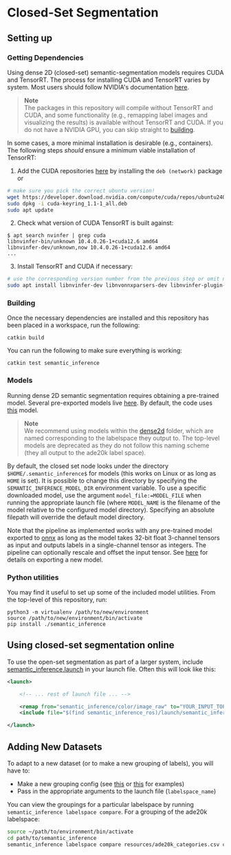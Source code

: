# Closed-Set Segmentation

## Setting up

### Getting Dependencies

Using dense 2D (closed-set) semantic-segmentation models requires CUDA and TensorRT.
The process for installing CUDA and TensorRT varies by system.
Most users should follow NVIDIA's documentation [here](https://docs.nvidia.com/deeplearning/tensorrt/install-guide/index.html).

> **Note**<br>
> The packages in this repository will compile without TensorRT and CUDA, and some functionality (e.g., remapping label images and visualizing the results) is available without TensorRT and CUDA.
> If you do not have a NVIDIA GPU, you can skip straight to [building](#building).

In some cases, a more minimal installation is desirable (e.g., containers).  The following steps *should* ensure a minimum viable installation of TensorRT:

  1. Add the CUDA repositories [here](https://developer.nvidia.com/cuda-downloads) by installing the `deb (network)` package or

```bash
# make sure you pick the correct ubuntu version!
wget https://developer.download.nvidia.com/compute/cuda/repos/ubuntu2404/x86_64/cuda-keyring_1.1-1_all.deb
sudo dpkg -i cuda-keyring_1.1-1_all.deb
sudo apt update
```

  2. Check what version of CUDA TensorRT is built against:

```console
$ apt search nvinfer | grep cuda
libnvinfer-bin/unknown 10.4.0.26-1+cuda12.6 amd64
libnvinfer-dev/unknown,now 10.4.0.26-1+cuda12.6 amd64
...
```

  3.  Install TensorRT and CUDA if necessary:

```bash
# use the corresponding version number from the previous step or omit nvcc if already installed
sudo apt install libnvinfer-dev libnvonnxparsers-dev libnvinfer-plugin-dev cuda-nvcc-12-6
```

### Building

Once the necessary dependencies are installed and this repository has been placed in a workspace, run the following:
```
catkin build
```

You can run the following to make sure everything is working:
```
catkin test semantic_inference
```

### Models

Running dense 2D semantic segmentation requires obtaining a pre-trained model.
Several pre-exported models live [here](https://drive.google.com/drive/folders/1GrmgFDFCssDxKe_Nyx8PPTK1pRMA0gEO?usp=sharing).
By default, the code uses [this](https://drive.google.com/file/d/1XRcsyLSvqqhqNIaOI_vmqpUpmBT6gk9-/view?usp=drive_link) model.

> **Note** <br>
> We recommend using models within the [dense2d](https://drive.google.com/drive/folders/17p_ZZIxI9jI_3GjjtbMijC2WFnc9Bz-a?usp=sharing) folder, which are named corresponding to the labelspace they output to.
> The top-level models are deprecated as they do not follow this naming scheme (they all output to the ade20k label space).

By default, the closed set node looks under the directory `$HOME/.semantic_inference$` for models (this works on Linux or as long as `HOME` is set).
It is possible to change this directory by specifying the `SEMANTIC_INFERENCE_MODEL_DIR` environment variable.
To use a specific downloaded model, use the argument `model_file:=MODEL_FILE` when running the appropriate launch file (where `MODEL_NAME` is the filename of the model relative to the configured model directory).
Specifying an absolute filepath will override the default model directory.

Note that the pipeline as implemented works with any pre-trained model exported to [onnx](https://onnx.ai/) as long as the model takes 32-bit float 3-channel tensors as input and outputs labels in a single-channel tensor as integers.
The pipeline can optionally rescale and offset the input tensor.
See [here](exporting.md) for details on exporting a new model.

### Python utilities

You may find it useful to set up some of the included model utilities. From the top-level of this repository, run:
```
python3 -m virtualenv /path/to/new/environment
source /path/to/new/environment/bin/activate
pip install ./semantic_inference
```

## Using closed-set segmentation online

To use the open-set segmentation as part of a larger system, include [semantic_inference.launch](../semantic_inference_ros/launch/semantic_inference.launch) in your launch file. Often this will look like this:
```xml
<launch>

    <!-- ... rest of launch file ... -->

    <remap from="semantic_inference/color/image_raw" to="YOUR_INPUT_TOPIC_HERE"/>
    <include file="$(find semantic_inference_ros)/launch/semantic_inference.launch"/>

</launch>
```

## Adding New Datasets

To adapt to a new dataset (or to make a new grouping of labels), you will have to:

  - Make a new grouping config (see [this](config/label_groupings/ade150_outdoor.yaml) or [this](config/label_groupings/ade150_indoor.yaml) for examples)
  - Pass in the appropriate arguments to the launch file (`labelspace_name`)

You can view the groupings for a particular labelspace by running `semantic_inference labelspace compare`.
For a grouping of the ade20k labelspace:
```bash
source ~/path/to/environment/bin/activate
cd path/to/semantic_inference
semantic_inference labelspace compare resources/ade20k_categories.csv config/label_groupings/ade150_indoor.yaml
```
